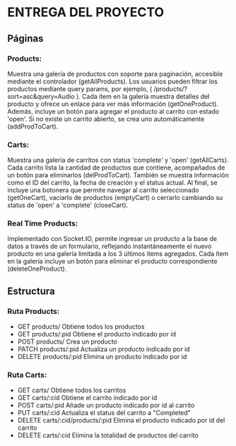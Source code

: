 # ENTREGA DEL PROYECTO

## Páginas
### Products:
Muestra una galería de productos con soporte para paginación, accesible mediante el controlador (getAllProducts). Los usuarios pueden filtrar los productos mediante query params, por ejemplo, ( /products/?sort=asc&query=Audio ). Cada ítem en la galería muestra detalles del producto y ofrece un enlace para ver más información (getOneProduct). Además, incluye un botón para agregar el producto al carrito con estado 'open'. Si no existe un carrito abierto, se crea uno automáticamente (addProdToCart).

### Carts:
Muestra una galería de carritos con status 'complete' y 'open' (getAllCarts). Cada carrito lista la cantidad de productos que contiene, acompañados de un botón para eliminarlos (delProdToCart). También se muestra información como el ID del carrito, la fecha de creación y el status actual. Al final, se incluye una botonera que permite navegar al carrito seleccionado (getOneCart), vaciarlo de productos (emptyCart) o cerrarlo cambiando su status de 'open' a 'complete' (closeCart).

###  Real Time Products:
Implementado con Socket.IO, permite ingresar un producto a la base de datos a través de un formulario, reflejando instantáneamente el nuevo producto en una galería limitada a los 3 últimos ítems agregados. Cada ítem en la galería incluye un botón para eliminar el producto correspondiente (deleteOneProduct).

## Estructura
### Ruta Products:
- GET products/ Obtiene todos los productos
- GET products/:pid Obtiene el producto indicado por id
- POST products/ Crea un producto
- PATCH products/:pid Actualiza un producto indicado por id
- DELETE products/:pid Elimina un producto indicado por id

### Ruta Carts:
- GET carts/ Obtiene todos los carritos
- GET carts/:cid Obtiene el carrito indicado por id
- POST carts/:pid Añade un producto indicado por id al carrito
- PUT carts/:cid Actualiza el status del carrito a "Completed"
- DELETE carts/:cid/products/:pid Elimina el producto indicado por id del carrito
- DELETE carts/:cid Elimina la totalidad de productos del carrito
